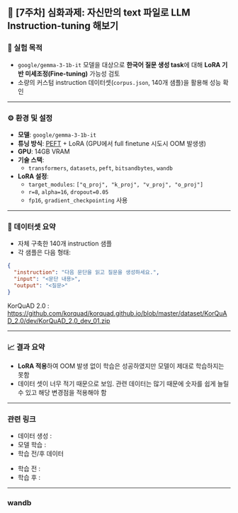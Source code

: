 ## 🧪 [7주차] 심화과제: 자신만의 text 파일로 LLM Instruction-tuning 해보기

### 📌 실험 목적   
- `google/gemma-3-1b-it` 모델을 대상으로 **한국어 질문 생성 task**에 대해 **LoRA 기반 미세조정(Fine-tuning)** 가능성 검토   
- 소량의 커스텀 instruction 데이터셋(`corpus.json`, 140개 샘플)을 활용해 성능 확인   

---

### ⚙️ 환경 및 설정

- **모델**: `google/gemma-3-1b-it`
- **튜닝 방식**: [PEFT](https://github.com/huggingface/peft) + LoRA (GPU에서 full finetune 시도시 OOM 발생생)
- **GPU**: 14GB VRAM
- **기술 스택**:
  - `transformers`, `datasets`, `peft`, `bitsandbytes`, `wandb`
- **LoRA 설정**:
  - `target_modules`: `["q_proj", "k_proj", "v_proj", "o_proj"]`
  - `r=8`, `alpha=16`, `dropout=0.05`
  - `fp16`, `gradient_checkpointing` 사용

---

### 🧩 데이터셋 요약

- 자체 구축한 140개 instruction 샘플
- 각 샘플은 다음 형태:
```json
{
  "instruction": "다음 문단을 읽고 질문을 생성하세요.",
  "input": "<문단 내용>",
  "output": "<질문>"
}
```
KorQuAD 2.0 : https://github.com/korquad/korquad.github.io/blob/master/dataset/KorQuAD_2.0/dev/KorQuAD_2.0_dev_01.zip

---

### 📈 결과 요약

- **LoRA 적용**하여 OOM 발생 없이 학습은 성공하였지만 모델이 제대로 학습하지는 못함
- 데이터 셋이 너무 적기 때문으로 보임. 관련 데이터는 많기 때문에 숫자를 쉽게 늘릴 수 있고 해당 변경점을 적용해야 함

---

### 관련 링크
* 데이터 생성 :
* 모델 학습 : 
* 학습 전/후 데이터   
- 학습 전 :    
- 학습 후 :    

---

### wandb

